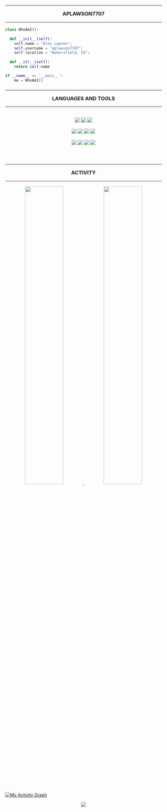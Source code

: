 <h3 align="center">
    <hr>
    <b>APLAWSON7707</b>
    <hr>
</h3>

```python
class WhoAmI():
    
  def __init__(self):
    self.name = "Alex Lawson";
    self.username = "aplawson7707";
    self.location = "Bakersfield, CA";
  
  def __str__(self):
    return self.name

if __name__ == '__main__':
    me = WhoAmI()
```

<h3 align="center">
    <hr>
    <b>LANGUAGES AND TOOLS</b>
    <hr>
</h3>

<p>
    <div align="center">
        <br>
        <img src="https://img.shields.io/badge/-HTML-c58545?style=for-the-badge&logo=html5&logoColor=c58545&labelColor=282828">
        <img src="https://img.shields.io/badge/-CSS-d1a01f?style=for-the-badge&logo=css3&logoColor=d1a01f&labelColor=282828">
        <img src="https://img.shields.io/badge/JavaScript-F7DF1E?style=for-the-badge&logo=javascript&labelColor=282828">
        <br>
        <br>
        <img src="https://img.shields.io/badge/-Python-98b982?style=for-the-badge&logo=python&logoColor=98b982&labelColor=282828">
        <img src="https://img.shields.io/badge/Django-092E20?style=for-the-badge&logo=django&labelColor=282828">
        <img src="https://img.shields.io/badge/Vue.js-35495E?style=for-the-badge&logo=vue.js&labelColor=282828">
        <img src="https://img.shields.io/badge/MySQL-00000F?style=for-the-badge&logo=mysql&labelColor=282828">
        <br>
        <br>
        <img src="https://img.shields.io/badge/Linux-FCC624?style=for-the-badge&logo=linux&labelColor=282828">
        <img src="https://img.shields.io/badge/Visual_Studio_Code-0078D4?style=for-the-badge&logo=visual%20studio%20code&labelColor=282828">
        <img src="https://img.shields.io/badge/Arduino_IDE-00979D?style=for-the-badge&logo=arduino&labelColor=282828">
        <img src="https://img.shields.io/badge/Google%20Sheets-34A853?style=for-the-badge&logo=google-sheets&labelColor=282828">
    </div>
</p>

<h3 align="center">
    <br>
    <hr>
    <b>ACTIVITY</b>
    <hr>
</h3>

<p align="center">
    <a href="https://github.com/aplawson7707">
    <img width="49.5%" src="https://github-readme-stats.vercel.app/api?username=aplawson7707&count_private=true&show_icons=true&theme=gruvbox&hide_border=true" />
    <img width="49.5%" src="https://github-readme-streak-stats.herokuapp.com/?user=aplawson7707&theme=gruvbox&hide_border=true" />
    </a>
</p>

[![My Activity Graph](https://activity-graph.herokuapp.com/graph?username=aplawson7707&custom_title=Recent%20Contributions&theme=gruvbox&bg_color=282828&hide_border=true&line=d1a01f&point=c58545)](https://github.com/aplawson7707)

<div align="center">
    <img src="https://komarev.com/ghpvc/?username=aplawson7707&color=orange&style=flat-square">
</div>
